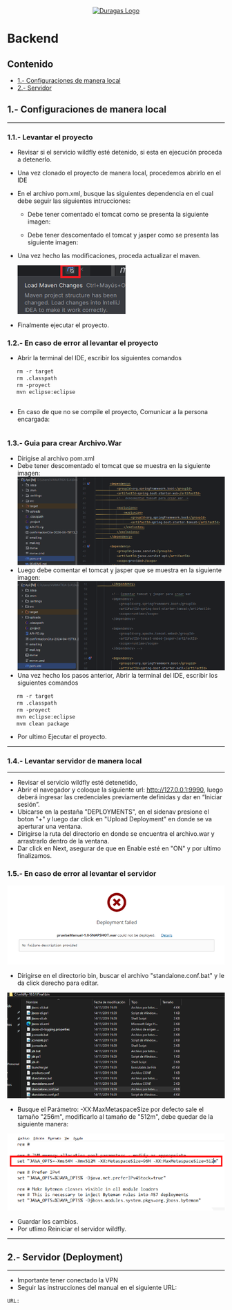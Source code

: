 <p align="center"><a href="#" target="_blank"><img src="https://duragaspromo.com/img/logo.png" width="400" alt="Duragas Logo"></a></p>

 
# Backend
## Contenido
- [1.- Configuraciones de manera local](#1--configuraciones-de-manera-local)
- [2.- Servidor](#servidor-deployment)


## 1.- Configuraciones de manera local
---
### 1.1.- Levantar el proyecto
- Revisar si el servicio wildfly esté detenido, si esta en ejecución proceda a detenerlo.
- Una vez clonado el proyecto de manera local, procedemos abrirlo en el IDE 
- En el archivo pom.xml, busque las siguientes dependencia en el cual debe seguir las siguientes intrucciones:
   
   * Debe tener comentado el tomcat como se presenta la siguiente imagen:


   * Debe tener descomentado el tomcat y jasper como se presenta las siguiente imagen:


- Una vez hecho las modificaciones, proceda actualizar el maven.

   ![alt text](./src/img/maven.png)

- Finalmente ejecutar el proyecto.


### 1.2.- En caso de error al levantar el proyecto

- Abrir la terminal del IDE, escribir los siguientes comandos
```
   rm -r target
   rm .classpath
   rm -proyect
   mvn eclipse:eclipse
   
```
- En caso de que no se compile el proyecto, Comunicar a la persona encargada: 
```
```

### 1.3.- Guia para crear Archivo.War
 - Dirigise al archivo pom.xml
 - Debe tener descomentado el tomcat que se muestra en la siguiente imagen:
![alt text](./src/img/pom.png)
- Luego debe comentar el tomcat y jasper que se muestra en la siguiente imagen:
![alt text](./src/img/pom.xml.png)
- Una vez hecho los pasos anterior, Abrir la terminal del IDE, escribir los siguientes comandos
```
   rm -r target
   rm .classpath
   rm -proyect
   mvn eclipse:eclipse
   mvm clean package
```
- Por ultimo Ejecutar el proyecto.


---
### 1.4.- Levantar servidor de manera local
---
 - Revisar el servicio wildfly esté detenetido, 
- Abrir el navegador y coloque la siguiente url: http://127.0.0.1:9990, luego deberá ingresar las credenciales previamente definidas y dar en “Iniciar sesión”.
- Ubicarse en la pestaña "DEPLOYMENTS", en el sidenav presione el boton "+" y luego dar click en "Upload Deployment" en donde se va aperturar una ventana.
- Dirigirse la ruta del directorio en donde se encuentra el archivo.war y arrastrarlo dentro de la ventana.
- Dar click en Next, asegurar de que en Enable esté en "ON" y por ultimo finalizamos. 

### 1.5.- En caso de error al levantar el servidor

![alt text](./src/img/error.png)

- Dirigirse en el directorio bin, buscar el archivo "standalone.conf.bat" y le da click derecho para editar.

![alt text](./src/img/Wildfly-bin.png)

-  Busque el Parámetro: -XX:MaxMetaspaceSize por defecto sale el tamaño "256m", modificarlo al tamaño de "512m", debe quedar de la siguiente manera:

![alt text](./src/img/standalone.bat.png)

- Guardar los cambios.
- Por utlimo Reiniciar el servidor wildfly.

---
## 2.- Servidor (Deployment)
---
- Importante tener conectado la VPN
- Seguir las instrucciones del manual en el siguiente URL:
```
URL: 
```
